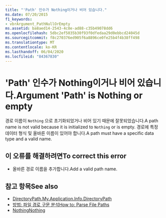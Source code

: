 ```yaml
---
title: "'Path' 인수가 Nothing이거나 비어 있습니다."
ms.date: 07/20/2015
f1_keywords:
- vbrArgument_PathNullOrEmpty
ms.assetid: ba8aed14-2543-4c8e-ad88-c35b49078dd6
ms.openlocfilehash: 5dbc2ef5035b30f93f0dfedaa29d0ebbcd24045d
ms.sourcegitcommit: f8c270376ed905f6a8896ce0fe25b4f4b38ff498
ms.translationtype: MT
ms.contentlocale: ko-KR
ms.lasthandoff: 06/04/2020
ms.locfileid: "84367830"
---
```

# <a name="argument-path-is-nothing-or-empty"></a><span data-ttu-id="223b3-102">'Path' 인수가 Nothing이거나 비어 있습니다.</span><span class="sxs-lookup"><span data-stu-id="223b3-102">Argument 'Path' is Nothing or empty</span></span>
<span data-ttu-id="223b3-103">경로 이름이 `Nothing` 으로 초기화되었거나 비어 있기 때문에 잘못되었습니다.</span><span class="sxs-lookup"><span data-stu-id="223b3-103">A path name is not valid because it is initialized to `Nothing` or is empty.</span></span> <span data-ttu-id="223b3-104">경로에 특정 데이터 형식 및 올바른 이름이 있어야 합니다.</span><span class="sxs-lookup"><span data-stu-id="223b3-104">A path must have a specific data type and a valid name.</span></span>  
  
## <a name="to-correct-this-error"></a><span data-ttu-id="223b3-105">이 오류를 해결하려면</span><span class="sxs-lookup"><span data-stu-id="223b3-105">To correct this error</span></span>  
  
- <span data-ttu-id="223b3-106">올바른 경로 이름을 추가합니다.</span><span class="sxs-lookup"><span data-stu-id="223b3-106">Add a valid path name.</span></span>  
  
## <a name="see-also"></a><span data-ttu-id="223b3-107">참고 항목</span><span class="sxs-lookup"><span data-stu-id="223b3-107">See also</span></span>

- [<span data-ttu-id="223b3-108">DirectoryPath.</span><span class="sxs-lookup"><span data-stu-id="223b3-108">My.Application.Info.DirectoryPath</span></span>](xref:Microsoft.VisualBasic.ApplicationServices.AssemblyInfo.DirectoryPath)
- [<span data-ttu-id="223b3-109">방법: 파일 경로 구문 분석</span><span class="sxs-lookup"><span data-stu-id="223b3-109">How to: Parse File Paths</span></span>](../developing-apps/programming/drives-directories-files/how-to-parse-file-paths.md)
- [<span data-ttu-id="223b3-110">Nothing</span><span class="sxs-lookup"><span data-stu-id="223b3-110">Nothing</span></span>](../language-reference/nothing.md)
